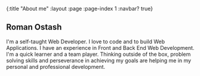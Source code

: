 {:title "About me"
 :layout :page
 :page-index 1
 :navbar? true}

## Roman Ostash

I'm a self-taught Web Developer. I love to code and to build Web Applications. I have an experience in Front and Back End Web Development. I'm a quick learner and a team player.
Thinking outside of the box, problem solving skills and perseverance in achieving my goals are helping me in my personal and professional development.
